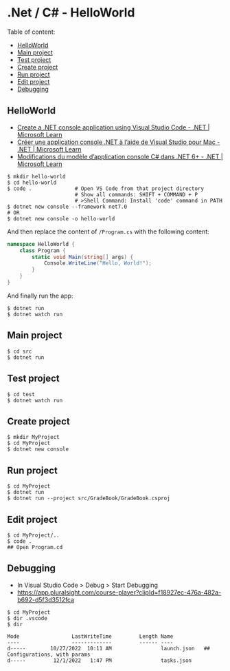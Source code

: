 # .Net / C# - HelloWorld

Table of content:
* [HelloWorld](#helloworld)
* [Main project](#main-project)
* [Test project](#test-project)
* [Create project](#create-project)
* [Run project](#run-project)
* [Edit project](#edit-project)
* [Debugging](#debugging)

## HelloWorld

- [Create a .NET console application using Visual Studio Code - .NET | Microsoft Learn](https://learn.microsoft.com/en-us/dotnet/core/tutorials/with-visual-studio-code?pivots=dotnet-7-0)
- [Créer une application console .NET à l’aide de Visual Studio pour Mac - .NET | Microsoft Learn](https://learn.microsoft.com/fr-fr/dotnet/core/tutorials/with-visual-studio-mac)
- [Modifications du modèle d’application console C# dans .NET 6+ - .NET | Microsoft Learn](https://aka.ms/new-console-template)

```shell
$ mkdir hello-world
$ cd hello-world
$ code .              # Open VS Code from that project directory
                      # Show all commands: SHIFT + COMMAND + P
                      # >Shell Command: Install 'code' command in PATH
$ dotnet new console --framework net7.0
# OR
$ dotnet new console -o hello-world
```

And then replace the content of `/Program.cs` with the following content:

```c#
namespace HelloWorld {
    class Program {
        static void Main(string[] args) {
            Console.WriteLine("Hello, World!");
        }
    }
}
```

And finally run the app:

```shell
$ dotnet run
$ dotnet watch run
```

## Main project

```shell
$ cd src
$ dotnet run
```

## Test project

```shell
$ cd test
$ dotnet watch run
```

## Create project
```shell
$ mkdir MyProject
$ cd MyProject
$ dotnet new console
```

## Run project
```shell
$ cd MyProject
$ dotnet run
$ dotnet run --project src/GradeBook/GradeBook.csproj
```

## Edit project
```shell
$ cd MyProject/..
$ code .
## Open Program.cd
```

## Debugging
- In Visual Studio Code > Debug > Start Debugging
- https://app.pluralsight.com/course-player?clipId=f18927ec-476a-482a-b692-d5f3d3512fca
```shell
$ cd MyProject
$ dir .vscode
$ dir

Mode                 LastWriteTime         Length Name
----                 -------------         ------ ----
d-----        10/27/2022  10:11 AM                launch.json   ## Configurations, with params
d-----         12/1/2022   1:47 PM                tasks.json
```
